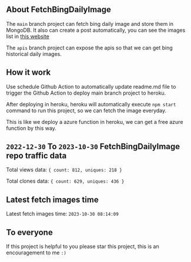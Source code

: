 ## About FetchBingDailyImage

The `main` branch project can fetch bing daily image and store them in MongoDB.
It also can create a post automatically, you can see the images list in [this website](https://oursalbum.netlify.app)

The `apis` branch project can expose the apis so that we can get bing historical daily images.

## How it work

Use schedule Github Action to automatically update readme.md file to trigger the Github Action to deploy main branch project to heroku.

After deploying in heroku, heroku will automatically execute `npm start` command to run this project, so we can fetch the image everyday.

This is like we deploy a azure function in heroku, we can get a free azure function by this way.

## `2022-12-30` To `2023-10-30` FetchBingDailyImage repo traffic data

Total views data: `{ count: 812, uniques: 218 }`

Total clones data: `{ count: 629, uniques: 436 }`

## Latest fetch images time

Latest fetch images time: `2023-10-30 08:14:09`

## To everyone

If this project is helpful to you please star this project, this is an encouragement to me `:)`



